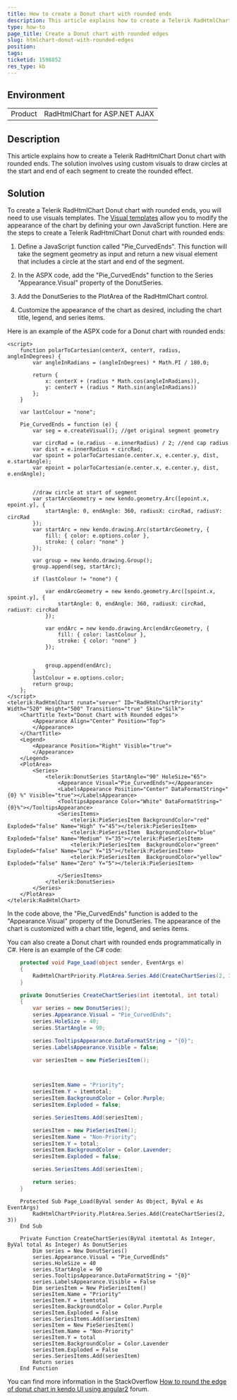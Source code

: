```yaml
---
title: How to create a Donut chart with rounded ends
description: This article explains how to create a Telerik RadHtmlChart Donut chart with rounded ends. The solution involves using custom visuals to draw circles at the start and end of each segment to create the rounded effect - RadHtmlChart for ASP.NET AJAX
type: how-to
page_title: Create a Donut chart with rounded edges
slug: htmlchart-donut-with-rounded-edges
position: 
tags: 
ticketid: 1598852
res_type: kb
---
```


## Environment
<table>
	<tbody>
		<tr>
			<td>Product</td>
			<td>RadHtmlChart for ASP.NET AJAX</td>
		</tr>
	</tbody>
</table>


## Description
This article explains how to create a Telerik RadHtmlChart Donut chart with rounded ends. The solution involves using custom visuals to draw circles at the start and end of each segment to create the rounded effect.

## Solution
To create a Telerik RadHtmlChart Donut chart with rounded ends, you will need to use visuals templates. The [Visual templates](https://demos.telerik.com/aspnet-ajax/htmlchart/examples/functionality/visual-templates/defaultcs.aspx) allow you to modify the appearance of the chart by defining your own JavaScript function. Here are the steps to create a Telerik RadHtmlChart Donut chart with rounded ends:

1. Define a JavaScript function called "Pie_CurvedEnds". This function will take the segment geometry as input and return a new visual element that includes a circle at the start and end of the segment.

2. In the ASPX code, add the "Pie_CurvedEnds" function to the Series "Appearance.Visual" property of the DonutSeries.

3. Add the DonutSeries to the PlotArea of the RadHtmlChart control.

4. Customize the appearance of the chart as desired, including the chart title, legend, and series items.

Here is an example of the ASPX code for a Donut chart with rounded ends:

````ASPX
<script>
    function polarToCartesian(centerX, centerY, radius, angleInDegrees) {
        var angleInRadians = (angleInDegrees) * Math.PI / 180.0;

        return {
            x: centerX + (radius * Math.cos(angleInRadians)),
            y: centerY + (radius * Math.sin(angleInRadians))
        };
    }

    var lastColour = "none";

    Pie_CurvedEnds = function (e) {
        var seg = e.createVisual(); //get original segment geometry

        var circRad = (e.radius - e.innerRadius) / 2; //end cap radius
        var dist = e.innerRadius + circRad;
        var spoint = polarToCartesian(e.center.x, e.center.y, dist, e.startAngle);
        var epoint = polarToCartesian(e.center.x, e.center.y, dist, e.endAngle);


        //draw circle at start of segment
        var startArcGeometry = new kendo.geometry.Arc([epoint.x, epoint.y], {
            startAngle: 0, endAngle: 360, radiusX: circRad, radiusY: circRad
        });
        var startArc = new kendo.drawing.Arc(startArcGeometry, {
            fill: { color: e.options.color },
            stroke: { color: "none" }
        });

        var group = new kendo.drawing.Group();
        group.append(seg, startArc);

        if (lastColour != "none") {

            var endArcGeometry = new kendo.geometry.Arc([spoint.x, spoint.y], {
                startAngle: 0, endAngle: 360, radiusX: circRad, radiusY: circRad
            });

            var endArc = new kendo.drawing.Arc(endArcGeometry, {
                fill: { color: lastColour },
                stroke: { color: "none" }
            });


            group.append(endArc);
        }
        lastColour = e.options.color;
        return group;
    };
</script>
<telerik:RadHtmlChart runat="server" ID="RadHtmlChartPriority" Width="520" Height="500" Transitions="true" Skin="Silk">
    <ChartTitle Text="Donut Chart with Rounded edges">
        <Appearance Align="Center" Position="Top">
        </Appearance>
    </ChartTitle>
    <Legend>
        <Appearance Position="Right" Visible="true">
        </Appearance>
    </Legend>
    <PlotArea>
        <Series>
            <telerik:DonutSeries StartAngle="90" HoleSize="65">
                <Appearance Visual="Pie_CurvedEnds"></Appearance>
                <LabelsAppearance Position="Center" DataFormatString="{0} %" Visible="true"></LabelsAppearance>
                <TooltipsAppearance Color="White" DataFormatString="{0}%"></TooltipsAppearance>
                <SeriesItems>
                    <telerik:PieSeriesItem BackgroundColor="red" Exploded="false" Name="High" Y="45"></telerik:PieSeriesItem>
                    <telerik:PieSeriesItem  BackgroundColor="blue" Exploded="false" Name="Medium" Y="35"></telerik:PieSeriesItem>
                    <telerik:PieSeriesItem  BackgroundColor="green" Exploded="false" Name="Low" Y="15"></telerik:PieSeriesItem>
                    <telerik:PieSeriesItem  BackgroundColor="yellow" Exploded="false" Name="Zero" Y="5"></telerik:PieSeriesItem>
                               
                </SeriesItems>
            </telerik:DonutSeries>
        </Series>
    </PlotArea>
</telerik:RadHtmlChart>
````

In the code above, the "Pie_CurvedEnds" function is added to the "Appearance.Visual" property of the DonutSeries. The appearance of the chart is customized with a chart title, legend, and series items.

You can also create a Donut chart with rounded ends programmatically in C#. Here is an example of the C# code:

````C#
    protected void Page_Load(object sender, EventArgs e)
    {
        RadHtmlChartPriority.PlotArea.Series.Add(CreateChartSeries(2, 3));
    }

    private DonutSeries CreateChartSeries(int itemtotal, int total)
    {
        var series = new DonutSeries();
        series.Appearance.Visual = "Pie_CurvedEnds";
        series.HoleSize = 40;
        series.StartAngle = 90;

        series.TooltipsAppearance.DataFormatString = "{0}";
        series.LabelsAppearance.Visible = false;

        var seriesItem = new PieSeriesItem();



        seriesItem.Name = "Priority";
        seriesItem.Y = itemtotal;
        seriesItem.BackgroundColor = Color.Purple;
        seriesItem.Exploded = false;

        series.SeriesItems.Add(seriesItem);

        seriesItem = new PieSeriesItem();
        seriesItem.Name = "Non-Priority";
        seriesItem.Y = total;
        seriesItem.BackgroundColor = Color.Lavender;
        seriesItem.Exploded = false;

        series.SeriesItems.Add(seriesItem);

        return series;
    }
````
````VB
    Protected Sub Page_Load(ByVal sender As Object, ByVal e As EventArgs)
        RadHtmlChartPriority.PlotArea.Series.Add(CreateChartSeries(2, 3))
    End Sub

    Private Function CreateChartSeries(ByVal itemtotal As Integer, ByVal total As Integer) As DonutSeries
        Dim series = New DonutSeries()
        series.Appearance.Visual = "Pie_CurvedEnds"
        series.HoleSize = 40
        series.StartAngle = 90
        series.TooltipsAppearance.DataFormatString = "{0}"
        series.LabelsAppearance.Visible = False
        Dim seriesItem = New PieSeriesItem()
        seriesItem.Name = "Priority"
        seriesItem.Y = itemtotal
        seriesItem.BackgroundColor = Color.Purple
        seriesItem.Exploded = False
        series.SeriesItems.Add(seriesItem)
        seriesItem = New PieSeriesItem()
        seriesItem.Name = "Non-Priority"
        seriesItem.Y = total
        seriesItem.BackgroundColor = Color.Lavender
        seriesItem.Exploded = False
        series.SeriesItems.Add(seriesItem)
        Return series
    End Function
````
   
You can find more information in the StackOverflow [How to round the edge of donut chart in kendo UI using angular2](https://stackoverflow.com/questions/47176462/how-to-round-the-edge-of-donut-chart-in-kendo-ui-using-angular2) forum.
